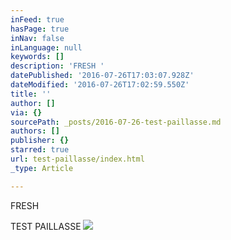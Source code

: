 ```yaml
---
inFeed: true
hasPage: true
inNav: false
inLanguage: null
keywords: []
description: 'FRESH '
datePublished: '2016-07-26T17:03:07.928Z'
dateModified: '2016-07-26T17:02:59.550Z'
title: ''
author: []
via: {}
sourcePath: _posts/2016-07-26-test-paillasse.md
authors: []
publisher: {}
starred: true
url: test-paillasse/index.html
_type: Article

---
```

FRESH 

TEST PAILLASSE
![](https://the-grid-user-content.s3-us-west-2.amazonaws.com/d46a5fb0-f123-4b03-8f4c-7ae7d18d39f1.jpg)